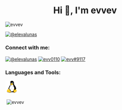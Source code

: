 <h1 align="center">Hi 👋, I'm evvev</h1>
<p align="left"> <img src="https://komarev.com/ghpvc/?username=evvev&label=Profile%20views&color=0e75b6&style=flat" alt="evvev" /> </p>

<p align="left"> <a href="https://twitter.com/@elevalunas" target="blank"><img src="https://img.shields.io/twitter/follow/@elevalunas?logo=twitter&style=for-the-badge" alt="@elevalunas" /></a> </p>

<h3 align="left">Connect with me:</h3>
<p align="left">
<a href="https://twitter.com/@elevalunas" target="blank"><img align="center" src="https://raw.githubusercontent.com/rahuldkjain/github-profile-readme-generator/master/src/images/icons/Social/twitter.svg" alt="@elevalunas" height="30" width="40" /></a>
<a href="https://instagram.com/evv0110" target="blank"><img align="center" src="https://raw.githubusercontent.com/rahuldkjain/github-profile-readme-generator/master/src/images/icons/Social/instagram.svg" alt="evv0110" height="30" width="40" /></a>
<a href="https://discord.gg/evv#9117" target="blank"><img align="center" src="https://raw.githubusercontent.com/rahuldkjain/github-profile-readme-generator/master/src/images/icons/Social/discord.svg" alt="evv#9117" height="30" width="40" /></a>
</p>

<h3 align="left">Languages and Tools:</h3>
<p align="left"> <a href="https://www.linux.org/" target="_blank" rel="noreferrer"> <img src="https://raw.githubusercontent.com/devicons/devicon/master/icons/linux/linux-original.svg" alt="linux" width="40" height="40"/> </a> </p>

<p>&nbsp;<img align="center" src="https://github-readme-stats.vercel.app/api?username=evvev&show_icons=true&locale=en" alt="evvev" /></p>
